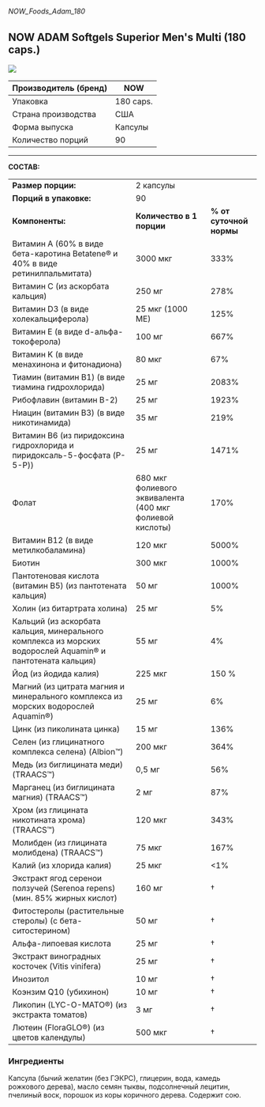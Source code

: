 ###### NOW_Foods_Adam_180

## NOW ADAM Softgels Superior Men's Multi (180 caps.)

![](https://telegra.ph/file/a0eb5e116b20c084861de.jpg)

| Производитель (бренд) | NOW |
| --- | --- |
| Упаковка | 180 caps. |
| Страна производства | США |
| Форма выпуска | Капсулы |
| Количество порций | 90 |

***
**СОСТАВ:**

| | | |
| --- | --- | --- |
| **Размер порции:**  | 2 капсулы |  |
| **Порций в упаковке:**  | 90 |  |
| **Компоненты:** | **Количество в 1 порции** | **% от суточной нормы** |
| Витамин A (60% в виде бета-каротина Betatene® и 40% в виде ретинилпальмитата) | 3000 мкг | 333% |
| Витамин С (из аскорбата кальция) | 250 мг | 278% |
| Витамин D3 (в виде холекальциферола) | 25 мкг (1000 МЕ) | 125% |
| Витамин E (в виде d-альфа-токоферола) | 100 мг | 667% |
| Витамин K (в виде менахинона и фитонадиона) | 80 мкг | 67% |
| Тиамин (витамин B1) (в виде тиамина гидрохлорида) | 25 мг | 2083% |
| Рибофлавин (витамин B-2) | 25 мг | 1923% |
| Ниацин (витамин B3) (в виде никотинамида) | 35 мг | 219% |
| Витамин B6 (из пиридоксина гидрохлорида и пиридоксаль-5-фосфата (P-5-P)) | 25 мг | 1471% |
| Фолат | 680 мкг фолиевого эквивалента   (400 мкг фолиевой кислоты) | 170% |
| Витамин B12 (в виде метилкобаламина) | 120 мкг | 5000% |
| Биотин | 300 мкг | 1000% |
| Пантотеновая кислота (витамин B5) (из пантотената кальция) | 50 мг | 1000% |
| Холин (из битартрата холина) | 25 мг | 5% |
| Кальций (из аскорбата кальция, минерального комплекса из морских водорослей Aquamin® и пантотената кальция) | 55 мг | 4% |
| Йод (из йодида калия) | 225 мкг | 150 % |
| Магний (из цитрата магния и минерального комплекса из морских водорослей Aquamin®) | 25 мг | 6% |
| Цинк (из пиколината цинка) | 15 мг | 136% |
| Селен (из глицинатного комплекса селена) (Albion™) | 200 мкг | 364% |
| Медь (из биглицината меди) (TRAACS™) | 0,5 мг | 56% |
| Марганец (из биглицината магния) (TRAACS™) | 2 мг | 87% |
| Хром (из глицината никотината хрома) (TRAACS™) | 120 мкг | 343% |
| Молибден (из глицината молибдена) (TRAACS™) | 75 мкг | 167% |
| Калий (из хлорида калия) | 25 мкг | <1% |
| Экстракт ягод серенои ползучей (Serenoa repens) (мин. 85% жирных кислот) | 160 мг | † |
| Фитостеролы (растительные стеролы) (с бета-ситостерином) | 50 мг | † |
| Альфа-липоевая кислота | 25 мг | † |
| Экстракт виноградных косточек (Vitis vinifera) | 25 мг | † |
| Инозитол | 10 мг | † |
| Коэнзим Q10 (убихинон) | 10 мг | † |
| Ликопин (LYC-O-MATO®) (из экстракта томатов) | 3 мг | † |
| Лютеин (FloraGLO®) (из цветов календулы) | 500 мкг | † |

### Ингредиенты

Капсула (бычий желатин (без ГЭКРС), глицерин, вода, камедь рожкового дерева), масло семян тыквы, подсолнечный лецитин, пчелиный воск, порошок из коры коричного дерева. Содержит сою.
